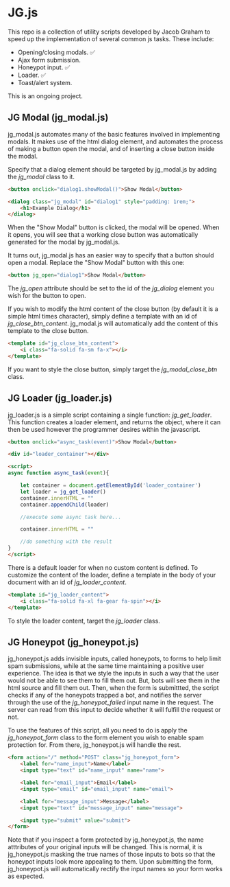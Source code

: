 # JG.js

This repo is a collection of utility scripts developed by Jacob Graham to speed up the implementation of several common js tasks.  These include:

* Opening/closing modals. ✅
* Ajax form submission.
* Honeypot input. ✅
* Loader. ✅
* Toast/alert system.

This is an ongoing project.

## JG Modal (jg_modal.js)

jg_modal.js automates many of the basic features involved in implementing modals.  It makes use of the html dialog element, and automates the process of making a button open the modal, and of inserting a close button inside the modal.

Specify that a dialog element should be targeted by jg_modal.js by adding the *jg_modal* class to it.
```html
<button onclick="dialog1.showModal()">Show Modal</button>

<dialog class="jg_modal" id="dialog1" style="padding: 1rem;">
    <h1>Example Dialog</h1>
</dialog>
```
When the "Show Modal" button is clicked, the modal will be opened.  When it opens, you will see that a working close button was automatically generated for the modal by jg_modal.js.

It turns out, jg_modal.js has an easier way to specify that a button should open a modal.  Replace the "Show Modal" button with this one:
```html
<button jg_open="dialog1">Show Modal</button>
```
The *jg_open* attribute should be set to the id of the *jg_dialog* element you wish for the button to open.



If you wish to modify the html content of the close button (by default it is a simple html times character), simply define a template with an id of *jg_close_btn_content*.  jg_modal.js will automatically add the content of this template to the close button.
```html
<template id="jg_close_btn_content">
    <i class="fa-solid fa-sm fa-x"></i>
</template>
```

If you want to style the close button, simply target the *jg_modal_close_btn* class.

## JG Loader (jg_loader.js)

jg_loader.js is a simple script containing a single function: *jg_get_loader*.  This function creates a loader element, and returns the object, where it can then be used however the programmer desires within the javascript.
```html
<button onclick="async_task(event)">Show Modal</button>

<div id="loader_container"></div>

<script>
async function async_task(event){

    let container = document.getElementById('loader_container')
    let loader = jg_get_loader()
    container.innerHTML = ""
    container.appendChild(loader)

    //execute some async task here...

    container.innerHTML = ""

    //do something with the result
}
</script>
```

There is a default loader for when no custom content is defined.  To customize the content of the loader, define a template in the body of your document with an id of *jg_loader_content*.

```html
<template id="jg_loader_content">
    <i class="fa-solid fa-xl fa-gear fa-spin"></i>
</template>
```

To style the loader content, target the *jg_loader* class.

## JG Honeypot (jg_honeypot.js)

jg_honeypot.js adds invisible inputs, called honeypots, to forms to help limit spam submissions, while at the same time maintaining a positive user experience.  The idea is that we style the inputs in such a way that the user would not be able to see them to fill them out.  But, bots will see them in the html source and fill them out.  Then, when the form is submittted, the script checks if any of the honeypots trapped a bot, and notifies the server through the use of the *jg_honeypot_failed* input name in the request.  The server can read from this input to decide whether it will fulfill the request or not.

To use the features of this script, all you need to do is apply the *jg_honeypot_form* class to the form element you wish to enable spam protection for.  From there, jg_honeypot.js will handle the rest.  

```html
<form action="/" method="POST" class="jg_honeypot_form">
    <label for="name_input">Name</label>
    <input type="text" id="name_input" name="name">

    <label for="email_input">Email</label>
    <input type="email" id="email_input" name="email">

    <label for="message_input">Message</label>
    <input type="text" id="message_input" name="message">

    <input type="submit" value="submit">
</form>
```

Note that if you inspect a form protected by jg_honeypot.js, the name atttributes of your original inputs will be changed.  This is normal, it is jg_honeypot.js masking the true names of those inputs to bots so that the honeypot inputs look more appealing to them.  Upon submitting the form, jg_honeypot.js will automatically rectify the input names so your form works as expected.
